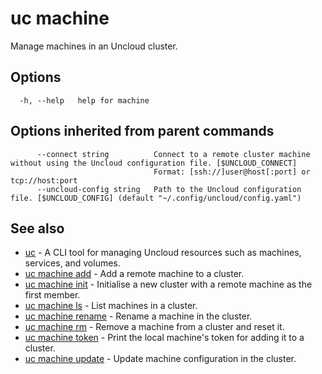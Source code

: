 # uc machine

Manage machines in an Uncloud cluster.

## Options

```
  -h, --help   help for machine
```

## Options inherited from parent commands

```
      --connect string          Connect to a remote cluster machine without using the Uncloud configuration file. [$UNCLOUD_CONNECT]
                                Format: [ssh://]user@host[:port] or tcp://host:port
      --uncloud-config string   Path to the Uncloud configuration file. [$UNCLOUD_CONFIG] (default "~/.config/uncloud/config.yaml")
```

## See also

* [uc](uc.md)	 - A CLI tool for managing Uncloud resources such as machines, services, and volumes.
* [uc machine add](uc_machine_add.md)	 - Add a remote machine to a cluster.
* [uc machine init](uc_machine_init.md)	 - Initialise a new cluster with a remote machine as the first member.
* [uc machine ls](uc_machine_ls.md)	 - List machines in a cluster.
* [uc machine rename](uc_machine_rename.md)	 - Rename a machine in the cluster.
* [uc machine rm](uc_machine_rm.md)	 - Remove a machine from a cluster and reset it.
* [uc machine token](uc_machine_token.md)	 - Print the local machine's token for adding it to a cluster.
* [uc machine update](uc_machine_update.md)	 - Update machine configuration in the cluster.

